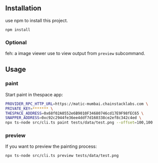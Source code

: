 
## Installation

use npm to install this project.

```
npm install
```

### Optional

feh: a image viewer use to view output from `preview` subcommand.

## Usage

### paint

Start paint in thespace app:

```bash
PROVIDER_RPC_HTTP_URL=https://matic-mumbai.chainstacklabs.com \
PRIVATE_KEY=******* \
THESPACE_ADDRESS=0x68f02A0552e6B9010F34680746cd17E9F98fEC65 \
SNAPPER_ADDRESS=0xc92c2944fe36ee4ddf7d160338ce2ef8c342c4ed \
npx ts-node src/cli.ts paint tests/data/test.png --offset=100,100
```

### preview

If you want to preview the painting process:

```bash
npx ts-node src/cli.ts preview tests/data/test.png
```

